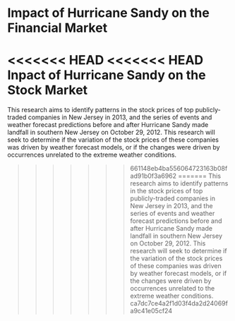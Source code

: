 Impact of Hurricane Sandy on the Financial Market
=====

<<<<<<< HEAD
<<<<<<< HEAD
Inpact of Hurricane Sandy on the Stock Market 
=======
This research aims to identify patterns in the stock prices of top publicly-traded companies in New Jersey in 2013, and the series of events and weather forecast predictions before and after Hurricane Sandy made landfall in southern New Jersey on October 29, 2012. This research will seek to determine if the variation of the stock prices of these companies was driven by weather forecast models, or if the changes were driven by occurrences unrelated to the extreme weather conditions. 
>>>>>>> 661148eb4ba556064723163b08fad91b0f3a6962
=======
This research aims to identify patterns in the stock prices of top publicly-traded companies in New Jersey in 2013, and the series of events and weather forecast predictions before and after Hurricane Sandy made landfall in southern New Jersey on October 29, 2012. This research will seek to determine if the variation of the stock prices of these companies was driven by weather forecast models, or if the changes were driven by occurrences unrelated to the extreme weather conditions. 
>>>>>>> ca7dc7ce4a2f1d03f4da2d24069fa9c41e05cf24
